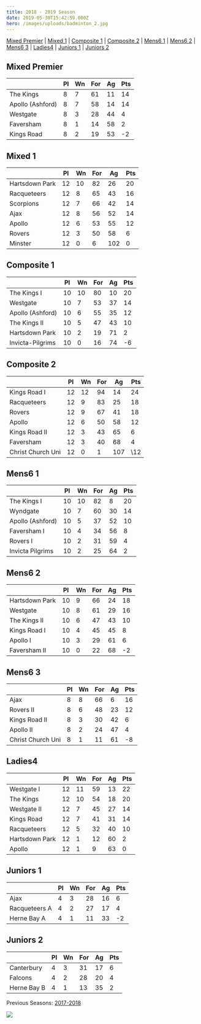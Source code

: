 ```yaml
---
title: 2018 - 2019 Season
date: 2019-05-30T15:42:59.000Z
hero: /images/uploads/badminton_2.jpg
---
```

[Mixed Premier](#mixed-premier) | [Mixed 1](#mixed-1) | [Composite 1](#composite-1) | [Composite 2](#composite-2) | [Mens6 1](#mens6-1) | [Mens6 2](#mens6-2) | [Mens6 3](#mens6-3) | [Ladies4](#ladies4) | [Juniors 1](#juniors-1) | [Juniors 2](#juniors-2)

## Mixed Premier

|                  | Pl  | Wn  | For | Ag  | Pts |
| ---------------- | --- | --- | --- | --- | --- |
| The Kings        | 8   | 7   | 61  | 11  | 14  |
| Apollo (Ashford) | 8   | 7   | 58  | 14  | 14  |
| Westgate         | 8   | 3   | 28  | 44  | 4   |
| Faversham        | 8   | 1   | 14  | 58  | 2   |
| Kings Road       | 8   | 2   | 19  | 53  | \-2 |

## Mixed 1

|                | Pl  | Wn  | For | Ag  | Pts |
| -------------- | --- | --- | --- | --- | --- |
| Hartsdown Park | 12  | 10  | 82  | 26  | 20  |
| Racqueteers    | 12  | 8   | 65  | 43  | 16  |
| Scorpions      | 12  | 7   | 66  | 42  | 14  |
| Ajax           | 12  | 8   | 56  | 52  | 14  |
| Apollo         | 12  | 6   | 53  | 55  | 12  |
| Rovers         | 12  | 3   | 50  | 58  | 6   |
| Minster        | 12  | 0   | 6   | 102 | 0   |

## Composite 1

|                  | Pl  | Wn  | For | Ag  | Pts |
| ---------------- | --- | --- | --- | --- | --- |
| The Kings I      | 10  | 10  | 80  | 10  | 20  |
| Westgate         | 10  | 7   | 53  | 37  | 14  |
| Apollo (Ashford) | 10  | 6   | 55  | 35  | 12  |
| The Kings II     | 10  | 5   | 47  | 43  | 10  |
| Hartsdown Park   | 10  | 2   | 19  | 71  | 2   |
| Invicta-Pilgrims | 10  | 0   | 16  | 74  | \-6 |

## Composite 2

|                   | Pl  | Wn  | For | Ag  | Pts |
| ----------------- | --- | --- | --- | --- | --- |
| Kings Road I      | 12  | 12  | 94  | 14  | 24  |
| Racqueteers       | 12  | 9   | 83  | 25  | 18  |
| Rovers            | 12  | 9   | 67  | 41  | 18  |
| Apollo            | 12  | 6   | 50  | 58  | 12  |
| Kings Road II     | 12  | 3   | 43  | 65  | 6   |
| Faversham         | 12  | 3   | 40  | 68  | 4   |
| Christ Church Uni | 12  | 0   | 1   | 107 | \12 |

## Mens6 1

|                  | Pl  | Wn  | For | Ag  | Pts |
| ---------------- | --- | --- | --- | --- | --- |
| The Kings I      | 10  | 10  | 82  | 8   | 20  |
| Wyndgate         | 10  | 7   | 60  | 30  | 14  |
| Apollo (Ashford) | 10  | 5   | 37  | 52  | 10  |
| Faversham I      | 10  | 4   | 34  | 56  | 8   |
| Rovers I         | 10  | 2   | 31  | 59  | 4   |
| Invicta Pilgrims | 10  | 2   | 25  | 64  | 2   |

## Mens6 2

|                | Pl  | Wn  | For | Ag  | Pts |
| -------------- | --- | --- | --- | --- | --- |
| Hartsdown Park | 10  | 9   | 66  | 24  | 18  |
| Westgate       | 10  | 8   | 61  | 29  | 16  |
| The Kings II   | 10  | 6   | 47  | 43  | 10  |
| Kings Road I   | 10  | 4   | 45  | 45  | 8   |
| Apollo I       | 10  | 3   | 29  | 61  | 6   |
| Faversham II   | 10  | 0   | 22  | 68  | \-2 |

## Mens6 3

|                   | Pl  | Wn  | For | Ag  | Pts |
| ----------------- | --- | --- | --- | --- | --- |
| Ajax              | 8   | 8   | 66  | 6   | 16  |
| Rovers II         | 8   | 6   | 48  | 23  | 12  |
| Kings Road II     | 8   | 3   | 30  | 42  | 6   |
| Apollo II         | 8   | 2   | 24  | 47  | 4   |
| Christ Church Uni | 8   | 1   | 11  | 61  | \-8 |

## Ladies4

|                | Pl  | Wn  | For | Ag  | Pts |
| -------------- | --- | --- | --- | --- | --- |
| Westgate I     | 12  | 11  | 59  | 13  | 22  |
| The Kings      | 12  | 10  | 54  | 18  | 20  |
| Westgate II    | 12  | 7   | 45  | 27  | 14  |
| Kings Road     | 12  | 7   | 41  | 31  | 14  |
| Racqueteers    | 12  | 5   | 32  | 40  | 10  |
| Hartsdown Park | 12  | 1   | 12  | 60  | 2   |
| Apollo         | 12  | 1   | 9   | 63  | 0   |

## Juniors 1

|               | Pl  | Wn  | For | Ag  | Pts |
| ------------- | --- | --- | --- | --- | --- |
| Ajax          | 4   | 3   | 28  | 16  | 6   |
| Racqueteers A | 4   | 2   | 27  | 17  | 4   |
| Herne Bay A   | 4   | 1   | 11  | 33  | \-2 |

## Juniors 2

|             | Pl  | Wn  | For | Ag  | Pts |
| ----------- | --- | --- | --- | --- | --- |
| Canterbury  | 4   | 3   | 31  | 17  | 6   |
| Falcons     | 4   | 2   | 28  | 20  | 4   |
| Herne Bay B | 4   | 1   | 13  | 35  | 2   |

Previous Seasons: [2017-2018](/tables/season-2017-2018)





![](/images/uploads/screenshot-2019-11-06-at-19.32.44.png)
